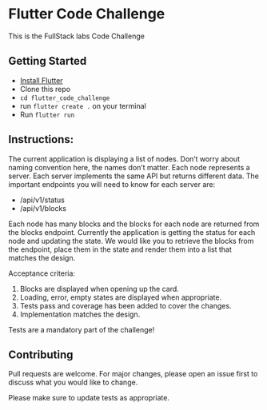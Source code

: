 # Flutter Code Challenge

This is the FullStack labs Code Challenge

## Getting Started

- [Install Flutter](https://flutter.io/setup/)
- Clone this repo
- `cd flutter_code_challenge`
- run `flutter create .` on your terminal
- Run `flutter run`


## Instructions:
The current application is displaying a list of nodes. Don’t worry about naming convention here, the names don’t matter. Each node represents a server. Each server implements the same API but returns different data. The important endpoints you will need to know for each server are:

- /api/v1/status
- /api/v1/blocks
  
Each node has many blocks and the blocks for each node are returned from the blocks endpoint.
Currently the application is getting the status for each node and updating the state. We would like you to retrieve the blocks from the endpoint, place them in the state and render them into a list that matches the design.

Acceptance criteria:

1. Blocks are displayed when opening up the card.
2. Loading, error, empty states are displayed when appropriate.
3. Tests pass and coverage has been added to cover the changes.
4. Implementation matches the design.
   
Tests are a mandatory part of the challenge!

## Contributing
Pull requests are welcome. For major changes, please open an issue first to discuss what you would like to change.

Please make sure to update tests as appropriate.
